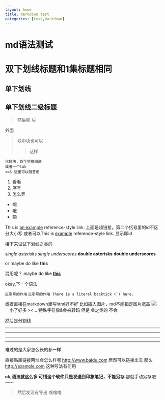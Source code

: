 ```yaml
---
layout: home
title: markdown test
categories: [test,markdown]
---
```


# md语法测试

双下划线标题和1集标题相同
===

单下划线
---

## 单下划线二级标题

>然后呢
>块

外面
> 块中块也可以
>> 这样

    代码块，四个空格缩进
    或者一个tab
    <>& 这里可以随意用
1. 看看
2. 序号
3. 怎么弄

- 啊
- 哦
- 额

This is [an example][foo] reference-style link.
上面是超链接，第二个括号里的id不区分大小写
或者可以This is [example] reference-style link.
显示即id

接下来试试下划线之类的

*single asterisks*
_single underscores_
**double asterisks**
__double underscores__

or maybe do like **this**

混用呢？
maybe do like **[this]**

okay,下一个语法

`反引号的作用`
``反引号的作用 There is a literal backtick (`) here.``

或者直接在markdown里写html好不好
比如插入图片，md不能指定图片宽高
<img src="https://lh3.googleusercontent.com/-QrKpcOPqPW0/AAAAAAAAAAI/AAAAAAAAAAA/njySNDryfac/s64-c/photo.jpg" ></img>
<img src="https://lh3.googleusercontent.com/-QrKpcOPqPW0/AAAAAAAAAAI/AAAAAAAAAAA/njySNDryfac/s64-c/photo.jpg" style="width:10px"></img>
小了好多 ><...
特殊字符像&会被转码 但是 &copy;之类的 不会

然后是分割线
___
***
* * * 
- - - 
难过的是大家怎么长的都一样

直接贴超链接网址会怎么样呢
http://www.baidu.com  居然可以链接出去
那么 <http://example.com> 这种写法有何用

__ok,语法就这么多  可惜这个软件只是发送到印象笔记，不能另存__
那就手动另存吧~~~ 

> 然后发现有导出 咯咯咯

[this]: http://www.hahah.com/ "title"
[example]: http://example.com/  "Optional Title Here"
[foo]: http://example.com/  "Optional Title Here"